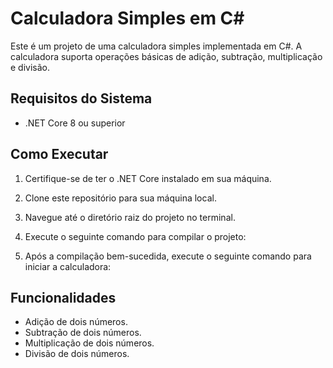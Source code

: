 # Calculadora Simples em C#

Este é um projeto de uma calculadora simples implementada em C#. A calculadora suporta operações básicas de adição, subtração, multiplicação e divisão.

## Requisitos do Sistema

- .NET Core 8 ou superior

## Como Executar

1. Certifique-se de ter o .NET Core instalado em sua máquina.
2. Clone este repositório para sua máquina local.
3. Navegue até o diretório raiz do projeto no terminal.
4. Execute o seguinte comando para compilar o projeto:

5. Após a compilação bem-sucedida, execute o seguinte comando para iniciar a calculadora:

## Funcionalidades

- Adição de dois números.
- Subtração de dois números.
- Multiplicação de dois números.
- Divisão de dois números.


